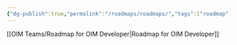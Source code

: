 ```yaml
---
{"dg-publish":true,"permalink":"/roadmaps/roadmaps/","tags":["roadmap"],"noteIcon":"","created":"2024-10-26T05:10:00.710+05:30","updated":"2024-10-26T05:24:44.372+05:30"}
---
```



[[OIM Teams/Roadmap for OIM Developer\|Roadmap for OIM Developer]]
